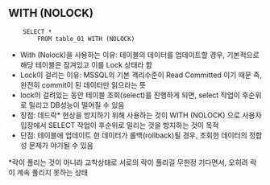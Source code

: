 ## WITH (NOLOCK)
```
    SELECT *
		FROM table_01 WITH (NOLOCK)
```
- With (Nolock)을 사용하는 이유: 테이블의 데이터를 업데이트할 경우, 기본적으로 해당 테이블은 잠겨있고 이를 Lock 상태라 함
- Lock이 걸리는 이유: MSSQL의 기본 격리수준이 Read Committed 이기 때문 즉, 완전히 commit이 된 데이터만 읽으라는 뜻
- lock이 걸려있는 동안 테이블 조회(select)를 진행하게 되면, select 작업이 후순위로 밀리고 DB성능이 떨어질 수 있음
- 장점: 데드락* 현상을 방지하기 위해 사용하는 것이 WITH (NOLOCK) 으로 사용자 입장에서 SELECT 작업이 후순위로 밀리는 것을 방지하는 것이 목적
- 단점: 테이블에 업데이트 한 데이터가 롤백(rollback)될 경우, 조회한 데이터의 정합성 문제가 야기될 수 있음

*락이 풀리는 것이 아니라 교착상태로 서로의 락이 풀리길 무한정 기다면서, 오히려 락이 계속 풀리지 못하는 상태
